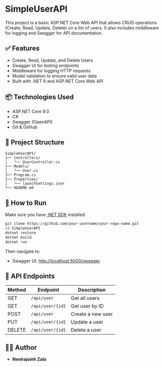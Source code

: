 # SimpleUserAPI

This project is a basic ASP.NET Core Web API that allows CRUD operations (Create, Read, Update, Delete) on a list of users. It also includes middleware for logging and Swagger for API documentation.

## ✅ Features

- Create, Read, Update, and Delete Users
- Swagger UI for testing endpoints
- Middleware for logging HTTP requests
- Model validation to ensure valid user data
- Built with .NET 9 and ASP.NET Core Web API

## 📦 Technologies Used

- ASP.NET Core 9.0
- C#
- Swagger (OpenAPI)
- Git & GitHub

## 📂 Project Structure

```
SimpleUserAPI/
├── Controllers/
│   └── UserController.cs
├── Models/
│   └── User.cs
├── Program.cs
├── Properties/
│   └── launchSettings.json
└── README.md
```

## 🚀 How to Run

Make sure you have [.NET SDK](https://dotnet.microsoft.com/download) installed.

```bash
git clone https://github.com/your-username/your-repo-name.git
cd SimpleUserAPI
dotnet restore
dotnet build
dotnet run
```

Then navigate to:

- Swagger UI: [http://localhost:5000/swagger](http://localhost:5000/swagger)

## 🔁 API Endpoints

| Method | Endpoint            | Description         |
|--------|---------------------|---------------------|
| GET    | `/api/user`         | Get all users       |
| GET    | `/api/user/{id}`    | Get user by ID      |
| POST   | `/api/user`         | Create a new user   |
| PUT    | `/api/user/{id}`    | Update a user       |
| DELETE | `/api/user/{id}`    | Delete a user       |

## 👨‍💻 Author

- **Neelrajsinh Zala**
